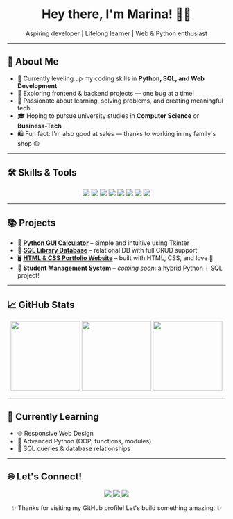 <h1 align="center">Hey there, I'm Marina! 👩‍💻</h1>
<p align="center">Aspiring developer | Lifelong learner | Web & Python enthusiast</p>

---

## 🚀 About Me

- 🌱 Currently leveling up my coding skills in **Python, SQL, and Web Development**
- 🎯 Exploring frontend & backend projects — one bug at a time!
- 🧠 Passionate about learning, solving problems, and creating meaningful tech
- 🎓 Hoping to pursue university studies in **Computer Science** or **Business-Tech**
- 🛍️ Fun fact: I'm also good at sales — thanks to working in my family's shop 😉

---

## 🛠️ Skills & Tools

<p align="center">
  <img src="https://img.shields.io/badge/Python-3776AB?style=for-the-badge&logo=python&logoColor=white"/>
  <img src="https://img.shields.io/badge/SQL-4479A1?style=for-the-badge&logo=mysql&logoColor=white"/>
  <img src="https://img.shields.io/badge/HTML5-E34F26?style=for-the-badge&logo=html5&logoColor=white"/>
  <img src="https://img.shields.io/badge/CSS3-1572B6?style=for-the-badge&logo=css3&logoColor=white"/>
  <img src="https://img.shields.io/badge/Tkinter-FFCC00?style=for-the-badge&logo=python&logoColor=black"/>
  <img src="https://img.shields.io/badge/GitHub-100000?style=for-the-badge&logo=github&logoColor=white"/>
  <img src="https://img.shields.io/badge/VS Code-007ACC?style=for-the-badge&logo=visualstudiocode&logoColor=white"/>
  <img src="https://img.shields.io/badge/Git-F05032?style=for-the-badge&logo=git&logoColor=white"/>
</p>

---

## 📚 Projects

- 🔢 [**Python GUI Calculator**](https://github.com/MarinaDoolub/Calculator-App-project.git) – simple and intuitive using Tkinter
- 📖 [**SQL Library Database**](https://github.com/MarinaDoolub/SQL-Library-Database.git) – relational DB with full CRUD support
- 🖥️ [**HTML & CSS Portfolio Website**](https://github.com/MarinaDoolub/Web-portfolio.git) – built with HTML, CSS, and love 💛
- 🚧 **Student Management System** – *coming soon*: a hybrid Python + SQL project!

---

## 📈 GitHub Stats

<p align="center">
  <img src="https://github-readme-stats.vercel.app/api?username=MarinaDoolub&show_icons=true&theme=calm" height="160"/>
  <img src="https://github-readme-stats.vercel.app/api/top-langs/?username=MarinaDoolub&layout=compact&theme=calm" height="160"/>
  <img src="https://streak-stats.demolab.com/?user=MarinaDoolub&theme=calm" height="160"/>
</p>

---

## 📖 Currently Learning

- 🌐 Responsive Web Design
- 🐍 Advanced Python (OOP, functions, modules)
- 🧮 SQL queries & database relationships

---

## 🌐 Let's Connect!

<p align="center">
  <a href="mailto:doolubmarina15@gmail.com">
    <img src="https://img.shields.io/badge/Email-D14836?style=for-the-badge&logo=gmail&logoColor=white"/>
  </a>
  <a href="https://github.com/MarinaDoolub">
    <img src="https://img.shields.io/badge/GitHub-000000?style=for-the-badge&logo=github&logoColor=white"/>
  </a>
  <a href="https://github.com/MarinaDoolub/Web-portfolio.git">
    <img src="https://img.shields.io/badge/Website-000000?style=for-the-badge&logo=About.me&logoColor=white"/>
  </a>
</p>

<p align="center">✨ Thanks for visiting my GitHub profile! Let's build something amazing. ✨</p>

